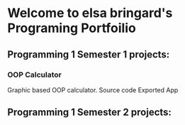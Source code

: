 # Welcome to elsa bringard's Programing Portfoilio

## Programming 1 Semester 1 projects:

### OOP Calculator
Graphic based OOP calculator.
Source code
Exported App

## Programming 1 Semester 2 projects:
